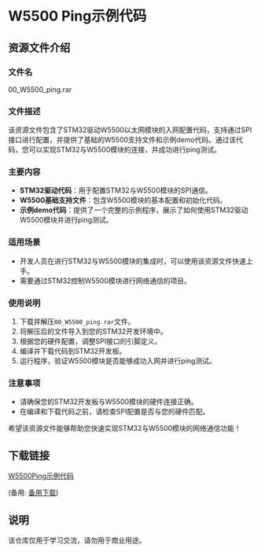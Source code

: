 # W5500 Ping示例代码

## 资源文件介绍

### 文件名
00_W5500_ping.rar

### 文件描述
该资源文件包含了STM32驱动W5500以太网模块的入网配置代码，支持通过SPI接口进行配置，并提供了基础的W5500支持文件和示例demo代码。通过该代码，您可以实现STM32与W5500模块的连接，并成功进行ping测试。

### 主要内容
- **STM32驱动代码**：用于配置STM32与W5500模块的SPI通信。
- **W5500基础支持文件**：包含W5500模块的基本配置和初始化代码。
- **示例demo代码**：提供了一个完整的示例程序，展示了如何使用STM32驱动W5500模块并进行ping测试。

### 适用场景
- 开发人员在进行STM32与W5500模块的集成时，可以使用该资源文件快速上手。
- 需要通过STM32控制W5500模块进行网络通信的项目。

### 使用说明
1. 下载并解压`00_W5500_ping.rar`文件。
2. 将解压后的文件导入到您的STM32开发环境中。
3. 根据您的硬件配置，调整SPI接口的引脚定义。
4. 编译并下载代码到STM32开发板。
5. 运行程序，验证W5500模块是否能够成功入网并进行ping测试。

### 注意事项
- 请确保您的STM32开发板与W5500模块的硬件连接正确。
- 在编译和下载代码之前，请检查SPI配置是否与您的硬件匹配。

希望该资源文件能够帮助您快速实现STM32与W5500模块的网络通信功能！

## 下载链接
[W5500Ping示例代码](https://pan.quark.cn/s/d4e42b3ba5d8) 

(备用: [备用下载](https://pan.baidu.com/s/1-bbpYM1bja5wkRagLVg97w?pwd=1234))

## 说明

该仓库仅用于学习交流，请勿用于商业用途。
